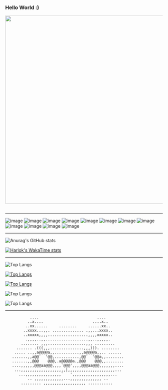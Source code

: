 ### Hello World :)
<img src="https://github.com/Anmol-Baranwal/Cool-GIFs-For-GitHub/assets/74038190/af212da4-8588-4d7c-8400-16e56f2746a0" width="600">
<br><br>

___________________________________________________________________________________

![image](https://github.com/user-attachments/assets/2a0587f0-04a1-4465-af81-3aa1db474ecf) ![image](https://github.com/user-attachments/assets/e9c86f0c-e887-45ae-b1a8-3b3878c2193c) ![image](https://github.com/user-attachments/assets/2827f0f9-bc1f-4aa1-a1cb-4b15e09303c4) ![image](https://github.com/user-attachments/assets/4502294f-fdb3-45bd-87bd-e838dddc4fba) ![image](https://github.com/user-attachments/assets/d2c7eaf9-1d58-464e-8bb1-8c1d832d3d44) ![image](https://github.com/user-attachments/assets/4ace55a7-c640-4d66-9434-04800971eddb) ![image](https://github.com/user-attachments/assets/f9bef540-b7de-43a7-864f-87b3f2400b01) ![image](https://github.com/user-attachments/assets/61dc062b-8c8e-4ee6-850c-1b6bdfee88c8) ![image](https://github.com/user-attachments/assets/b4f57109-ac22-46b9-9a88-2a650c3a7ed8) ![image](https://github.com/user-attachments/assets/9542d11b-cdcb-4ae9-8018-417831058ba7) ![image](https://github.com/user-attachments/assets/92b6d711-b564-4a2e-b5ca-6d3329436e7b) ![image](https://github.com/user-attachments/assets/cbcf5146-b7b3-4017-a4c0-432d13d08223) 

____________________________________________________________________________________

![Anurag's GitHub stats](https://github-readme-stats.vercel.app/api?username=anuraghazra&show_icons=true&theme=tokyonight)

[![Harlok's WakaTime stats](https://github-readme-stats.vercel.app/api/wakatime?username=ffflabs)](https://github.com/anuraghazra/github-readme-stats)

____________________________________________________________________________________

![Top Langs](https://github-readme-stats.vercel.app/api/top-langs/?username=anuraghazra&hide_progress=true)

[![Top Langs](https://github-readme-stats.vercel.app/api/top-langs/?username=anuraghazra&layout=pie)](https://github.com/anuraghazra/github-readme-stats)

[![Top Langs](https://github-readme-stats.vercel.app/api/top-langs/?username=anuraghazra&layout=donut-vertical)](https://github.com/anuraghazra/github-readme-stats)

![Top Langs](https://github-readme-stats.vercel.app/api/top-langs/?username=anuraghazra&langs_count=8)

![Top Langs](https://github-readme-stats.vercel.app/api/top-langs/?username=anuraghazra&langs_count=8)

_____________________________________________________________________________________

               ....                          ....
              ..x....                      ....x..
             ..xx......     ........     ......xx..
            ..xxxx...,,. .............. .,,...xxxx..
            ..xxxxx,,,,..................,,,,xxxxx..
             .,,,,..,,...................,,..,,,,,.
           ........ ,,,.................,,, .........
         ....... .(((,,,...............,,,))). ........
        ..... ..,,a@@@@a,,...........,,a@@@@a,,.. ......
       .......,,a@@`  '@@,...........,@@`  '@@a,,........
       .......,,@@@    @@@,.a@@@@@a.,@@@    @@@,,........
       ....,,,,,,@@@aa@@@,,,,`@@@',,,,@@@aa@@@,,,,,,,....
        ...,,,,,,,,,,,,,,,,,,,,|,,,,,,,,,,,,,,,,,,,,,...
          ...,,,,,,,,,,,,,,,,`   ',,,,,,,,,,,,,,,,,...
              .. ,,,,,,,,,,,,,...,,,,,,,,,,,,,, ..
           ......... ,,,,,,,,,,,,,,,,,,, ...........
